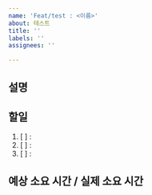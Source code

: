 ```yaml
---
name: 'Feat/test : <이름>'
about: 테스트
title: ''
labels: ''
assignees: ''

---
```


## 설명


## 할일
1. [ ] : 
2. [ ] : 
3. [ ] : 


## 예상 소요 시간 / 실제 소요 시간
